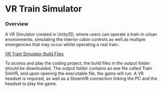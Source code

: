 # VR Train Simulator
### Overview
A VR Simulator created in Unity3D, where users can operate a train in urban environments, simulating the interior cabin controls as well as multiple emergencies that may occur whilst operating a real train.

[VR Train Simulator Build Files](https://drive.google.com/drive/folders/1I6Xh7Em_HmQuC6wWAV9a5Vg-ZzUfKtMj?usp=drive_link)

To access and play the coding project, the build files in the output folder should be downloaded. 
The output folder contains an exe file called Train SimVR, and upon opening the executable file, the game will run. 
A VR headset is required, as well as a SteamVR connection linking the PC and the headset to play the game. 
